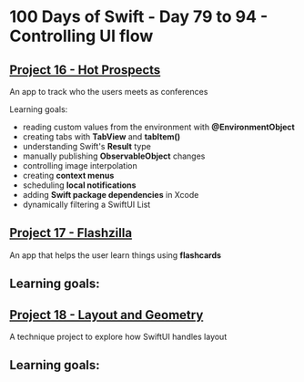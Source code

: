 # 100 Days of Swift - Day 79 to 94 - Controlling UI flow

## [Project 16 - Hot Prospects](Project%2016)
An app to track who the users meets as conferences

Learning goals:
- reading custom values from the environment with **@EnvironmentObject**
- creating tabs with **TabView** and **tabItem()**
- understanding Swift's **Result** type
- manually publishing **ObservableObject** changes
- controlling image interpolation
- creating **context menus**
- scheduling **local notifications**
- adding **Swift package dependencies** in Xcode
- dynamically filtering a SwiftUI List

## [Project 17 - Flashzilla](Project%2017)
An app that helps the user learn things using __flashcards__

Learning goals:
- 

## [Project 18 - Layout and Geometry](Project%2018)
A technique project to explore how SwiftUI handles layout

Learning goals:
- 
